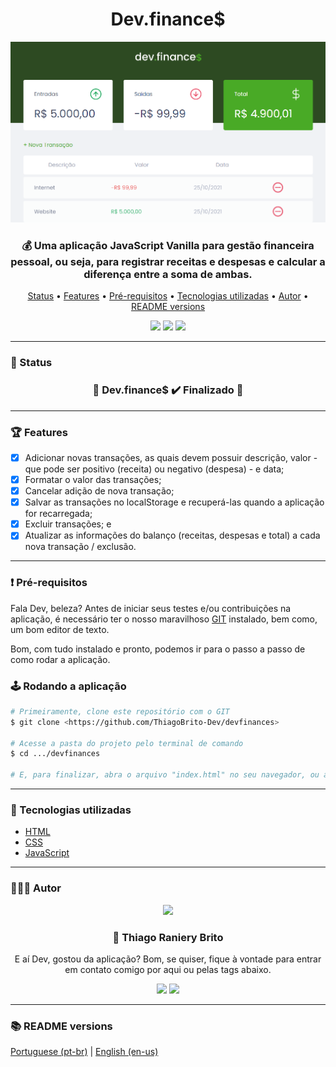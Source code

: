 <div align="center">
  <div>
    <h1>Dev.finance$</h1>
    <img src="./.github/devfinances.png" />
    <h3>
      💰 Uma aplicação JavaScript Vanilla para gestão financeira pessoal, ou seja, para registrar receitas e despesas e calcular a diferença entre a soma de ambas.
    </h3>
  </div>

  <p>
    <a href="#-status">Status</a> •
    <a href="#-features">Features</a> • 
    <a href="#%EF%B8%8F-pré-requisitos">Pré-requisitos</a> • 
    <a href="#-tecnologias-utilizadas">Tecnologias utilizadas</a> • 
    <a href="#-autor">Autor</a> •
    <a href="#-readme-versions">README versions</a>
  </p>

  <div>
    <img src="https://img.shields.io/github/license/ThiagoBrito-Dev/Podcastr?color=49aa26&style=for-the-badge" />
    <a href="https://my-devfinances.netlify.app/">
      <img src="https://api.netlify.com/api/v1/badges/9b72fcc5-646a-405f-8926-d69613f41f19/deploy-status" /></a>
    <img src="https://img.shields.io/static/v1?label=version&message=1.0.0&color=49aa26&style=for-the-badge" />
  </div>
</div>

<hr>

### 🏁 Status

<h3 align="center">
  🎉 Dev.finance$ ✔️ Finalizado 🎉
</h3>

<hr>

### 🏆 Features

- [x] Adicionar novas transações, as quais devem possuir descrição, valor - que pode ser positivo (receita) ou negativo (despesa) - e data;
- [x] Formatar o valor das transações;
- [x] Cancelar adição de nova transação;
- [x] Salvar as transações no localStorage e recuperá-las quando a aplicação for recarregada;
- [x] Excluir transações; e
- [x] Atualizar as informações do balanço (receitas, despesas e total) a cada nova transação / exclusão.

<hr>

### ❗️ Pré-requisitos

Fala Dev, beleza? Antes de iniciar seus testes e/ou contribuições na aplicação, é necessário ter o nosso maravilhoso [GIT](https://git-scm.com) instalado, bem como, um bom editor de texto.

Bom, com tudo instalado e pronto, podemos ir para o passo a passo de como rodar a aplicação.

### 🕹️ Rodando a aplicação

```bash
# Primeiramente, clone este repositório com o GIT
$ git clone <https://github.com/ThiagoBrito-Dev/devfinances>

# Acesse a pasta do projeto pelo terminal de comando
$ cd .../devfinances

# E, para finalizar, abra o arquivo "index.html" no seu navegador, ou ainda, utilizando a extensão Live Server, caso você a tenha instalada.
```

<hr>

### 🔮 Tecnologias utilizadas

- [HTML](https://devdocs.io/html/)
- [CSS](https://devdocs.io/css/)
- [JavaScript](https://devdocs.io/javaScript/)

<hr>

### 👨🏽‍🎓 Autor

<div align="center">
  <img src="https://github.com/ThiagoBrito-Dev.png" width="250px" />

  <br />

  <div>
    <h3>
      🤝 Thiago Raniery Brito
    </h3>
    <p>
      E aí Dev, gostou da aplicação? Bom, se quiser, fique à vontade para entrar em contato comigo por aqui ou pelas tags abaixo.
    </p>
  </div>
  
  <div>
    <a href="https://www.linkedin.com/in/thiagoranierybrito/">
      <img src="https://img.shields.io/badge/-LinkedIn-blue?style=for-the-badge&logo=Linkedin&logoColor=white&link=https://www.linkedin.com/in/thiagoranierybrito/" /></a>
    <a href="mailto:thiagobritotrs@gmail.com">
      <img src="https://img.shields.io/badge/-Gmail-c14438?style=for-the-badge&logo=Gmail&logoColor=white&link=mailto:thiagobritotrs@gmail.com" /></a>
  </div>
</div>

<hr>

### 📚 README versions

<div>
  <a href="https://github.com/ThiagoBrito-Dev/devfinances/blob/main/README.md">Portuguese (pt-br)</a>
  |
  <a href="https://github.com/ThiagoBrito-Dev/devfinances/blob/main/README-en.md">English (en-us)</a>
</div>

